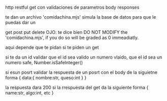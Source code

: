 http restful get
con validaciones de parametros
body
responses


te dan un archivo 'comidachina.mjs' simula la base de datos
para que le puedas dar un

get
post
put
delete
OJO: te dice bien DO NOT MODIFY the 'comidachina.mjs', if you do so will be graded as 0 immeadiatly.

aqui depende que te pidan 
si te piden un get

si te da un id 
    validar que el id sea valido un numero vlaido,
    que el id sea un numero safe,
    Number.isSafeInteger()

si esun posrt
    validar la respuesta de un posrt con el body de la siguietne forma
    {
        data:{
            nombre:str,
            queso:int
        }
    }

la respuesta dara 200 si la rrespuesta del get
da la siguiente forma
{
    name:str,
    algo:int, etc
}


